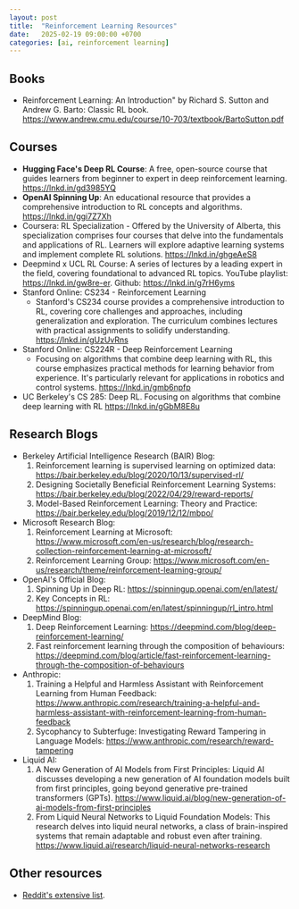 ```yaml
---
layout: post
title:  "Reinforcement Learning Resources"
date:   2025-02-19 09:00:00 +0700
categories: [ai, reinforcement learning]
---
```

## Books
- Reinforcement Learning: An Introduction" by Richard S. Sutton and Andrew G. Barto: Classic RL book. https://www.andrew.cmu.edu/course/10-703/textbook/BartoSutton.pdf

## Courses
- **Hugging Face's Deep RL Course**: A free, open-source course that guides learners from beginner to expert in deep reinforcement learning. https://lnkd.in/gd3985YQ
- **OpenAI Spinning Up**: An educational resource that provides a comprehensive introduction to RL concepts and algorithms. https://lnkd.in/ggi7Z7Xh
- Coursera: RL Specialization - Offered by the University of Alberta, this specialization comprises four courses that delve into the fundamentals and applications of RL. Learners will explore adaptive learning systems and implement complete RL solutions. https://lnkd.in/ghgeAeS8
- Deepmind x UCL RL Course: A series of lectures by a leading expert in the field, covering foundational to advanced RL topics. YouTube playlist: https://lnkd.in/gw8re-er. Github: https://lnkd.in/g7rH6yms
- Stanford Online: CS234 - Reinforcement Learning
  - Stanford's CS234 course provides a comprehensive introduction to RL, covering core challenges and approaches, including generalization and exploration. The curriculum combines lectures with practical assignments to solidify understanding. https://lnkd.in/gUzUvRns
- Stanford Online: CS224R - Deep Reinforcement Learning
  - Focusing on algorithms that combine deep learning with RL, this course emphasizes practical methods for learning behavior from experience. It's particularly relevant for applications in robotics and control systems. https://lnkd.in/gmb6npfp
- UC Berkeley's CS 285: Deep RL. Focusing on algorithms that combine deep learning with RL
https://lnkd.in/gGbM8E8u

## Research Blogs
- Berkeley Artificial Intelligence Research (BAIR) Blog:
  1. Reinforcement learning is supervised learning on optimized data: https://bair.berkeley.edu/blog/2020/10/13/supervised-rl/
  2. Designing Societally Beneficial Reinforcement Learning Systems: https://bair.berkeley.edu/blog/2022/04/29/reward-reports/
  3. Model-Based Reinforcement Learning: Theory and Practice: https://bair.berkeley.edu/blog/2019/12/12/mbpo/
- Microsoft Research Blog:
  1. Reinforcement Learning at Microsoft: https://www.microsoft.com/en-us/research/blog/research-collection-reinforcement-learning-at-microsoft/
  2. Reinforcement Learning Group: https://www.microsoft.com/en-us/research/theme/reinforcement-learning-group/
- OpenAI's Official Blog:
  1. Spinning Up in Deep RL: https://spinningup.openai.com/en/latest/
  2. Key Concepts in RL: https://spinningup.openai.com/en/latest/spinningup/rl_intro.html
- DeepMind Blog:
  1. Deep Reinforcement Learning: https://deepmind.com/blog/deep-reinforcement-learning/
  2. Fast reinforcement learning through the composition of behaviours: https://deepmind.com/blog/article/fast-reinforcement-learning-through-the-composition-of-behaviours 
- Anthropic:
  1. Training a Helpful and Harmless Assistant with Reinforcement Learning from Human Feedback: https://www.anthropic.com/research/training-a-helpful-and-harmless-assistant-with-reinforcement-learning-from-human-feedback
  2. Sycophancy to Subterfuge: Investigating Reward Tampering in Language Models:
https://www.anthropic.com/research/reward-tampering
- Liquid AI:
  1. A New Generation of AI Models from First Principles: Liquid AI discusses developing a new generation of AI foundation models built from first principles, going beyond generative pre-trained transformers (GPTs). https://www.liquid.ai/blog/new-generation-of-ai-models-from-first-principles
  2. From Liquid Neural Networks to Liquid Foundation Models: This research delves into liquid neural networks, a class of brain-inspired systems that remain adaptable and robust even after training.
https://www.liquid.ai/research/liquid-neural-networks-research

## Other resources
- [Reddit's extensive list](https://www.reddit.com/r/reinforcementlearning/comments/zi7qae/best_reinforcement_learning_course/?rdt=58908).
